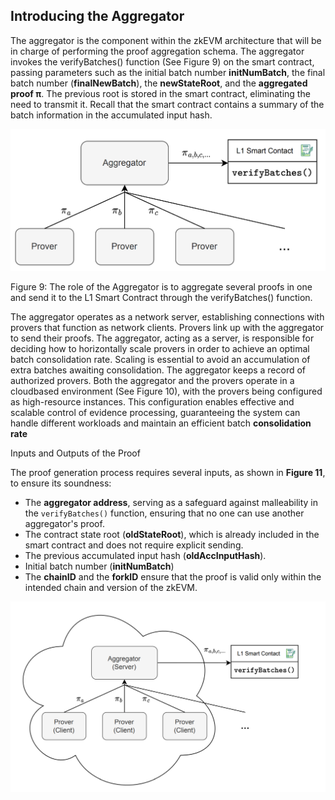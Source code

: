 ## Introducing the Aggregator
The aggregator is the component within the zkEVM architecture that will be in charge of
performing the proof aggregation schema. The aggregator invokes the verifyBatches()
function (See Figure 9) on the smart contract, passing parameters such as the initial batch
number **initNumBatch**, the final batch number (**finalNewBatch**), the **newStateRoot**, and
the **aggregated proof π**. The previous root is stored in the smart contract, eliminating
the need to transmit it. Recall that the smart contract contains a summary of the batch
information in the accumulated input hash.

![alt text](image-8.png)

Figure 9: The role of the Aggregator is to aggregate several proofs in one and send it to the L1
Smart Contract through the verifyBatches() function.



The aggregator operates as a network server, establishing connections with provers
that function as network clients. Provers link up with the aggregator to send their proofs.
The aggregator, acting as a server, is responsible for deciding how to horizontally scale
provers in order to achieve an optimal batch consolidation rate. Scaling is essential to
avoid an accumulation of extra batches awaiting consolidation. The aggregator keeps a
record of authorized provers. Both the aggregator and the provers operate in a cloudbased environment (See Figure 10), with the provers being configured as high-resource
instances. This configuration enables effective and scalable control of evidence processing,
guaranteeing the system can handle different workloads and maintain an efficient batch
**consolidation rate**


Inputs and Outputs of the Proof

The proof generation process requires several inputs, as shown in **Figure 11**, to ensure its soundness:

- The **aggregator address**, serving as a safeguard against malleability in the `verifyBatches()` function, ensuring that no one can use another aggregator's proof.
- The contract state root (**oldStateRoot**), which is already included in the smart contract and does not require explicit sending.
- The previous accumulated input hash (**oldAccInputHash**).
- Initial batch number (**initNumBatch**)
- The **chainID** and the **forkID** ensure that the proof is valid only within the intended chain and version of the zkEVM.

![alt text](image-9.png)

